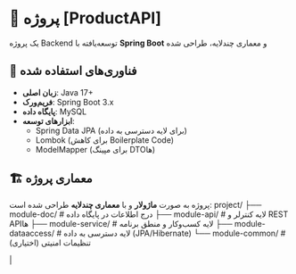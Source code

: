 # 🚀 پروژه [ProductAPI]  

یک پروژه Backend توسعه‌یافته با **Spring Boot** و معماری چندلایه، طراحی شده 

## 🔧 فناوری‌های استفاده شده  
- **زبان اصلی**: Java 17+  
- **فریم‌ورک**: Spring Boot 3.x  
- **پایگاه داده**: MySQL  
- **ابزارهای توسعه**:  
  - Spring Data JPA (برای لایه دسترسی به داده)    
  - Lombok (برای کاهش Boilerplate Code)  
  - ModelMapper (برای مپینگ DTOها)
    
   
## 🏗️ معماری پروژه  
پروژه به صورت **ماژولار** و با **معماری چندلایه** طراحی شده است: 
project/
├── module-doc/ # درج اطلاعات در پایگاه داده
├── module-api/ # لایه کنترلر و REST APIها
├── module-service/ # لایه کسب‌وکار و منطق برنامه
├── module-dataaccess/ # لایه دسترسی به داده (JPA/Hibernate)
└── module-common/ # تنظیمات امنیتی (اختیاری)

|
